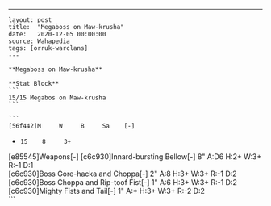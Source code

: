---
    layout: post
    title:  "Megaboss on Maw-krusha"
    date:   2020-12-05 00:00:00
    source: Wahapedia
    tags: [orruk-warclans]
    ---
    
    **Megaboss on Maw-krusha**
    
    **Stat Block**
    ```
    15/15 Megabos on Maw-krusha
    ```
    
    ```
    [56f442]M     W     B     Sa    [-]
*     15    8     3+    
[e85545]Weapons[-]
[c6c930]Innard-bursting Bellow[-]
8"     A:D6   H:2+   W:3+   R:-1   D:1   
[c6c930]Boss Gore-hacka and Choppa[-]
2"     A:8    H:3+   W:3+   R:-1   D:2   
[c6c930]Boss Choppa and Rip-toof Fist[-]
1"     A:6    H:3+   W:3+   R:-1   D:2   
[c6c930]Mighty Fists and Tail[-]
1"     A:*    H:3+   W:3+   R:-2   D:2   
    ```
    
    
    